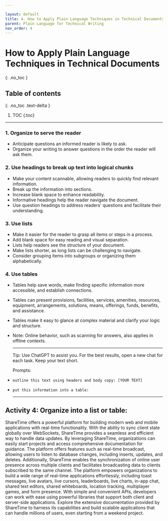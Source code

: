 ```yaml
---

layout: default
title: 4. How to Apply Plain Language Techniques in Technical Documents
parent: Plain Language for Technical Writing
nav_order: 4
---
```

# How to Apply Plain Language Techniques in Technical Documents

{: .no_toc }

## Table of contents

{: .no_toc .text-delta }

1. TOC
{:toc}

---

### 1. Organize to serve the reader

- Anticipate questions an informed reader is likely to ask.
- Organize your writing to answer questions in the order the reader will ask them.

### 2. Use headings to break up text into logical chunks

- Make your content scannable, allowing readers to quickly find relevant information.
- Break up the information into sections.
- Increase blank space to enhance readability.
- Informative headings help the reader navigate the document.
- Use question headings to address readers' questions and facilitate their understanding.

### 3. Use lists

- Make it easier for the reader to grasp all items or steps in a process.
- Add blank space for easy reading and visual separation.
- Lists help readers see the structure of your document.
- Make lists shorter, as long lists can be challenging to navigate.
- Consider grouping items into subgroups or organizing them alphabetically.

### 4. Use tables

- Tables help save words, make finding specific information more accessible, and establish connections.
- Tables can present provisions, facilities, services, amenities, resources, equipment, arrangements, solutions, means, offerings, funds, benefits, and assistance.
- Tables make it easy to glance at complex material and clarify your logic and structure.
- Note: Online behavior, such as scanning for answers, also applies in offline contexts.

   ---

   Tip: Use ChatGPT to assist you. For the best results, open a new chat for each task. Keep your text short.

   Prompts:

- `outline this text using headers and body copy: [YOUR TEXT]`
- `put this information into a table:`

   ---

## **Activity 4: Organize into a list or table:**

ShareTime offers a powerful platform for building modern web and mobile applications with real-time functionality. With the ability to sync client state globally over WebSockets, ShareTime provides a seamless and efficient way to handle data updates. By leveraging ShareTime, organizations can easily start projects and access comprehensive documentation for guidance. The platform offers features such as real-time broadcast, allowing users to listen to database changes, including inserts, updates, and deletes. Additionally, ShareTime enables the synchronization of online user presence across multiple clients and facilitates broadcasting data to clients subscribed to the same channel. The platform empowers organizations to build a wide range of real-time applications effortlessly, including toast messages, live avatars, live cursors, leaderboards, live charts, in-app chat, shared text editors, shared whiteboards, location tracking, multiplayer games, and form presence. With simple and convenient APIs, developers can work with ease using powerful libraries that support both client and server-side applications. Explore the extensive documentation provided by ShareTime to harness its capabilities and build scalable applications that can handle millions of users, even starting from a weekend project.
